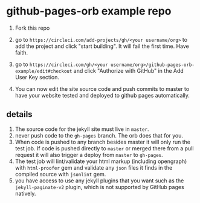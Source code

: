 
# github-pages-orb example repo

1. Fork this repo

1. go to `https://circleci.com/add-projects/gh/<your username/org>` to add the project and click "start building". It will fail the first time. Have faith.

1. go to `https://circleci.com/gh/<your username/org>/github-pages-orb-example/edit#checkout` and click "Authorize with GitHub" in the Add User Key section.

1. You can now edit the site source code and push commits to master to have your website tested and deployed to github pages automatically.

## details

1. The source code for the jekyll site must live in `master`.
1. never push code to the `gh-pages` branch. The orb does that for you.
1. When code is pushed to any branch besides master it will only run the test job. If code is pushed directly to `master` or merged there from a pull request it will also trigger a deploy from `master` to `gh-pages`.
1. The test job will lint/validate your html markup (including opengraph) with `html-proofer` gem and validate any `json` files it finds in the compiled source with `jsonlint` gem.
1. you have access to use any jekyll plugins that you want such as the `jekyll-paginate-v2` plugin, which is not supported by GitHub pages natively.
